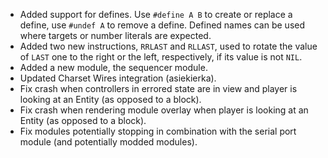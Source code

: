 * Added support for defines. Use `#define A B` to create or replace a define, use `#undef A` to remove a define. Defined names can be used where targets or number literals are expected.
* Added two new instructions, `RRLAST` and `RLLAST`, used to rotate the value of `LAST` one to the right or the left, respectively, if its value is not `NIL`.
* Added a new module, the sequencer module.
* Updated Charset Wires integration (asiekierka).
* Fix crash when controllers in errored state are in view and player is looking at an Entity (as opposed to a block).
* Fix crash when rendering module overlay when player is looking at an Entity (as opposed to a block).
* Fix modules potentially stopping in combination with the serial port module (and potentially modded modules).
